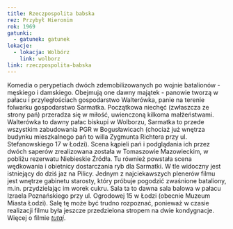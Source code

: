 ```yaml
---
title: Rzeczpospolita babska
rez: Przybył Hieronim
rok: 1969
gatunki: 
  - gatunek: gatunek
lokacje:
  - lokacja: Wolbórz
    link: wolborz
link: rzeczpospolita-babska
---
```

Komedia o perypetiach dwóch zdemobilizowanych po wojnie batalionów - męskiego i damskiego. Obejmują one dawny majątek - panowie tworzą w pałacu i przyległościach gospodarstwo Walterówka, panie na terenie folwarku gospodarstwo Sarmatka. Początkowa niechęć (zwłaszcza ze strony pań) przeradza się w miłość, uwienczoną kilkoma małżeństwami.
Walterówka to dawny pałac biskupi w Wolborzu, Sarmatka to przede wszystkim zabudowania PGR w Bogusławicach (chociaż już wnętrza budynku mieszkalnego pań to willa Zygmunta Richtera przy ul. Stefanowskiego 17 w Łodzi). Scena kąpieli pań i podglądania ich przez dwóch saperów zrealizowana została w Tomaszowie Mazowieckim, w pobliżu rezerwatu Niebieskie Źródła. Tu również powstała scena wędkowania i obietnicy dostarczania ryb dla Sarmatki. W tle widoczny jest istniejący do dziś jaz na Pilicy.
Jednym z najciekawszych plenerów filmu jest wnętrze gabinetu starosty, który próbuje pogodzić zwaśnione bataliony, m.in. przydzielając im worek cukru. Sala ta to dawna sala balowa w pałacu Izraela Poznańskiego przy ul. Ogrodowej 15 w Łodzi (obecnie Muzeum Miasta Łodzi). Salę tę może być trudno rozpoznać, ponieważ w czasie realizacji filmu była jeszcze przedzielona stropem na dwie kondygnacje.
Więcej o filmie [*tutaj*](http://www.filmpolski.pl/fp/index.php?film=121556).
